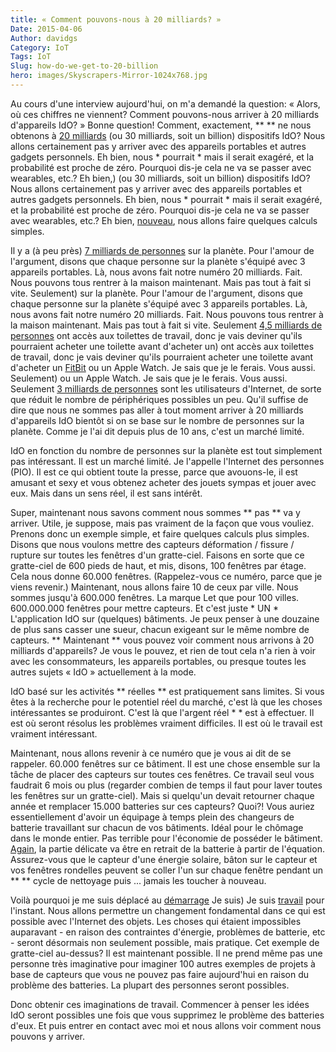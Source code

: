 ```yaml
---
title: « Comment pouvons-nous à 20 milliards? »
Date: 2015-04-06
Author: davidgs
Category: IoT
Tags: IoT
Slug: how-do-we-get-to-20-billion
hero: images/Skyscrapers-Mirror-1024x768.jpg
---
```


Au cours d'une interview aujourd'hui, on m'a demandé la question: « Alors, où ces chiffres ne viennent? Comment pouvons-nous arriver à 20 milliards d'appareils IdO? » Bonne question! Comment, exactement, ** ** ne nous obtenons à [20 milliards](http://www.gartner.com/newsroom/id/2636073) (ou 30 milliards, soit un billion) dispositifs IdO? Nous allons certainement pas y arriver avec des appareils portables et autres gadgets personnels. Eh bien, nous * pourrait * mais il serait exagéré, et la probabilité est proche de zéro. Pourquoi dis-je cela ne va se passer avec wearables, etc.? Eh bien,) (ou 30 milliards, soit un billion) dispositifs IdO? Nous allons certainement pas y arriver avec des appareils portables et autres gadgets personnels. Eh bien, nous * pourrait * mais il serait exagéré, et la probabilité est proche de zéro. Pourquoi dis-je cela ne va se passer avec wearables, etc.? Eh bien, [nouveau](/posts/category/iot/minor-iot-calculations), nous allons faire quelques calculs simples.

Il y a (à peu près) [7 milliards de personnes](http://www.worldometers.info/world-population/) sur la planète. Pour l'amour de l'argument, disons que chaque personne sur la planète s'équipé avec 3 appareils portables. Là, nous avons fait notre numéro 20 milliards. Fait. Nous pouvons tous rentrer à la maison maintenant. Mais pas tout à fait si vite. Seulement) sur la planète. Pour l'amour de l'argument, disons que chaque personne sur la planète s'équipé avec 3 appareils portables. Là, nous avons fait notre numéro 20 milliards. Fait. Nous pouvons tous rentrer à la maison maintenant. Mais pas tout à fait si vite. Seulement [4,5 milliards de personnes](http://newsfeed.time.com/2013/03/25/more-people-have-cell-phones-than-toilets-u-n-study-shows/) ont accès aux toilettes de travail, donc je vais deviner qu'ils pourraient acheter une toilette avant d'acheter un) ont accès aux toilettes de travail, donc je vais deviner qu'ils pourraient acheter une toilette avant d'acheter un [FitBit](http://fitbit.com/) ou un Apple Watch. Je sais que je le ferais. Vous aussi. Seulement) ou un Apple Watch. Je sais que je le ferais. Vous aussi. Seulement [3 milliards de personnes](http://www.internetlivestats.com/internet-users/) sont les utilisateurs d'Internet, de sorte que réduit le nombre de périphériques possibles un peu. Qu'il suffise de dire que nous ne sommes pas aller à tout moment arriver à 20 milliards d'appareils IdO bientôt si on se base sur le nombre de personnes sur la planète. Comme je l'ai dit depuis plus de 10 ans, c'est un marché limité.

IdO en fonction du nombre de personnes sur la planète est tout simplement pas intéressant. Il est un marché limité. Je l'appelle l'Internet des personnes (PIO). Il est ce qui obtient toute la presse, parce que avouons-le, il est amusant et sexy et vous obtenez acheter des jouets sympas et jouer avec eux. Mais dans un sens réel, il est sans intérêt.

Super, maintenant nous savons comment nous sommes ** pas ** va y arriver. Utile, je suppose, mais pas vraiment de la façon que vous vouliez. Prenons donc un exemple simple, et faire quelques calculs plus simples. Disons que nous voulons mettre des capteurs déformation / fissure / rupture sur toutes les fenêtres d'un gratte-ciel. Faisons en sorte que ce gratte-ciel de 600 pieds de haut, et mis, disons, 100 fenêtres par étage. Cela nous donne 60.000 fenêtres. (Rappelez-vous ce numéro, parce que je viens revenir.) Maintenant, nous allons faire 10 de ceux par ville. Nous sommes jusqu'à 600.000 fenêtres. La marque Let que pour 100 villes. 600.000.000 fenêtres pour mettre capteurs. Et c'est juste * UN * L'application IdO sur (quelques) bâtiments. Je peux penser à une douzaine de plus sans casser une sueur, chacun exigeant sur le même nombre de capteurs. ** Maintenant ** vous pouvez voir comment nous arrivons à 20 milliards d'appareils? Je vous le pouvez, et rien de tout cela n'a rien à voir avec les consommateurs, les appareils portables, ou presque toutes les autres sujets « IdO » actuellement à la mode.

IdO basé sur les activités ** réelles ** est pratiquement sans limites. Si vous êtes à la recherche pour le potentiel réel du marché, c'est là que les choses intéressantes se produiront. C'est là que l'argent réel * * est à effectuer. Il est où seront résolus les problèmes vraiment difficiles. Il est où le travail est vraiment intéressant.

Maintenant, nous allons revenir à ce numéro que je vous ai dit de se rappeler. 60.000 fenêtres sur ce bâtiment. Il est une chose ensemble sur la tâche de placer des capteurs sur toutes ces fenêtres. Ce travail seul vous faudrait 6 mois ou plus (regarder combien de temps il faut pour laver toutes les fenêtres sur un gratte-ciel). Mais si quelqu'un devait retourner chaque année et remplacer 15.000 batteries sur ces capteurs? Quoi?! Vous auriez essentiellement d'avoir un équipage à temps plein des changeurs de batterie travaillant sur chacun de vos bâtiments. Idéal pour le chômage dans le monde entier. Pas terrible pour l'économie de posséder le bâtiment. [Again](/posts/category/iot/minor-iot-calculations), la partie délicate va être en retrait de la batterie à partir de l'équation. Assurez-vous que le capteur d'une énergie solaire, bâton sur le capteur et vos fenêtres rondelles peuvent se coller l'un sur chaque fenêtre pendant un ** ** cycle de nettoyage puis ... jamais les toucher à nouveau.

Voilà pourquoi je me suis déplacé au [démarrage](http://www.psikick.com/) Je suis) Je suis [travail](http://www.psikick.com/team/) pour l'instant. Nous allons permettre un changement fondamental dans ce qui est possible avec l'Internet des objets. Les choses qui étaient impossibles auparavant - en raison des contraintes d'énergie, problèmes de batterie, etc - seront désormais non seulement possible, mais pratique. Cet exemple de gratte-ciel au-dessus? Il est maintenant possible. Il ne prend même pas une personne très imaginative pour imaginer 100 autres exemples de projets à base de capteurs que vous ne pouvez pas faire aujourd'hui en raison du problème des batteries. La plupart des personnes seront possibles.

Donc obtenir ces imaginations de travail. Commencer à penser les idées IdO seront possibles une fois que vous supprimez le problème des batteries d'eux. Et puis entrer en contact avec moi et nous allons voir comment nous pouvons y arriver.
